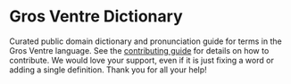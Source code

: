 
# Gros Ventre Dictionary

Curated public domain dictionary and pronunciation guide for terms in the Gros Ventre language. See the [contributing guide](https://github.com/drumworkteam/term/blob/make/.github/contributing.md) for details on how to contribute. We would love your support, even if it is just fixing a word or adding a single definition. Thank you for all your help!